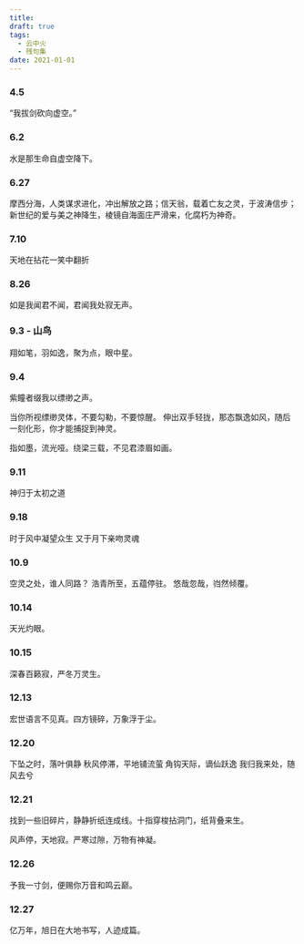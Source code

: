 ```yaml
---
title: 
draft: true
tags:
  - 云中火
  - 残句集
date: 2021-01-01
---
```

### 4.5
“我拔剑砍向虚空。”

### 6.2
水是那生命自虚空降下。

### 6.27
摩西分海，人类谋求进化，冲出解放之路；信天翁，载着亡友之灵，于波涛信步；新世纪的爱与美之神降生，棱镜自海面庄严滑来，化腐朽为神奇。

### 7.10
天地在拈花一笑中翻折

### 8.26
如是我闻君不闻，君闻我处寂无声。

### 9.3 - 山鸟
翔如笔，羽如逸，聚为点，眼中星。

### 9.4
紫瞳者缀我以缥缈之声。

当你所视缥缈灵体，不要勾勒，不要惊醒。
伸出双手轻拢，那态飘逸如风，随后一刻化形，你才能捕捉到神灵。

指如墨，流光哑。绕梁三载，不见君漆眉如画。

### 9.11
神归于太初之道

### 9.18
时于风中凝望众生
又于月下亲吻灵魂

### 10.9
空灵之处，谁人同路？
浩青所至，五蕴停驻。
悠哉忽哉，岿然倾覆。

### 10.14
天光灼眼。

### 10.15
深春百籁寂，严冬万灵生。

### 12.13
宏世语言不见真。四方镜碎，万象浮于尘。

### 12.20
下坠之时，落叶俱静
秋风停滞，平地铺流萤
角钩天际，谪仙跃逸
我归我来处，随风去兮

### 12.21
找到一些旧碎片，静静折纸连成线。十指穿梭拈洞门，纸背叠来生。

风声停，天地寂。严寒过隙，万物有神凝。

### 12.26
予我一寸剑，便赐你万音和鸣云巅。

### 12.27
亿万年，旭日在大地书写，人迹成篇。